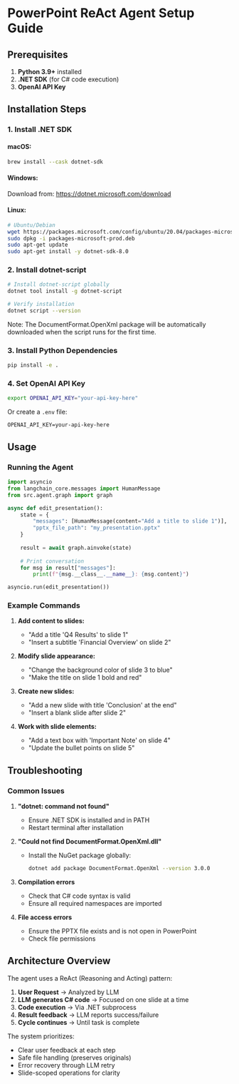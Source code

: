 # PowerPoint ReAct Agent Setup Guide

## Prerequisites

1. **Python 3.9+** installed
2. **.NET SDK** (for C# code execution)
3. **OpenAI API Key**

## Installation Steps

### 1. Install .NET SDK

#### macOS:
```bash
brew install --cask dotnet-sdk
```

#### Windows:
Download from: https://dotnet.microsoft.com/download

#### Linux:
```bash
# Ubuntu/Debian
wget https://packages.microsoft.com/config/ubuntu/20.04/packages-microsoft-prod.deb -O packages-microsoft-prod.deb
sudo dpkg -i packages-microsoft-prod.deb
sudo apt-get update
sudo apt-get install -y dotnet-sdk-8.0
```

### 2. Install dotnet-script

```bash
# Install dotnet-script globally
dotnet tool install -g dotnet-script

# Verify installation
dotnet script --version
```

Note: The DocumentFormat.OpenXml package will be automatically downloaded when the script runs for the first time.

### 3. Install Python Dependencies

```bash
pip install -e .
```

### 4. Set OpenAI API Key

```bash
export OPENAI_API_KEY="your-api-key-here"
```

Or create a `.env` file:
```
OPENAI_API_KEY=your-api-key-here
```

## Usage

### Running the Agent

```python
import asyncio
from langchain_core.messages import HumanMessage
from src.agent.graph import graph

async def edit_presentation():
    state = {
        "messages": [HumanMessage(content="Add a title to slide 1")],
        "pptx_file_path": "my_presentation.pptx"
    }
    
    result = await graph.ainvoke(state)
    
    # Print conversation
    for msg in result["messages"]:
        print(f"{msg.__class__.__name__}: {msg.content}")

asyncio.run(edit_presentation())
```

### Example Commands

1. **Add content to slides:**
   - "Add a title 'Q4 Results' to slide 1"
   - "Insert a subtitle 'Financial Overview' on slide 2"

2. **Modify slide appearance:**
   - "Change the background color of slide 3 to blue"
   - "Make the title on slide 1 bold and red"

3. **Create new slides:**
   - "Add a new slide with title 'Conclusion' at the end"
   - "Insert a blank slide after slide 2"

4. **Work with slide elements:**
   - "Add a text box with 'Important Note' on slide 4"
   - "Update the bullet points on slide 5"

## Troubleshooting

### Common Issues

1. **"dotnet: command not found"**
   - Ensure .NET SDK is installed and in PATH
   - Restart terminal after installation

2. **"Could not find DocumentFormat.OpenXml.dll"**
   - Install the NuGet package globally:
     ```bash
     dotnet add package DocumentFormat.OpenXml --version 3.0.0
     ```

3. **Compilation errors**
   - Check that C# code syntax is valid
   - Ensure all required namespaces are imported

4. **File access errors**
   - Ensure the PPTX file exists and is not open in PowerPoint
   - Check file permissions

## Architecture Overview

The agent uses a ReAct (Reasoning and Acting) pattern:

1. **User Request** → Analyzed by LLM
2. **LLM generates C# code** → Focused on one slide at a time
3. **Code execution** → Via .NET subprocess
4. **Result feedback** → LLM reports success/failure
5. **Cycle continues** → Until task is complete

The system prioritizes:
- Clear user feedback at each step
- Safe file handling (preserves originals)
- Error recovery through LLM retry
- Slide-scoped operations for clarity